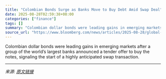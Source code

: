 ```yaml
---
title: "Colombian Bonds Surge as Banks Move to Buy Debt Amid Swap Deal"
date: 2025-08-28T02:59:38+08:00
categories: ["finance"]
tags: []
summary: "Colombian dollar bonds were leading gains in emerging markets after a group of the world’s largest banks announced a tender offer to buy the notes, signaling the start of a highly anticipated swap tra"
source_url: "https://www.bloomberg.com/news/articles/2025-08-28/global-banks-move-to-buy-colombia-dollar-debt-ahead-of-swap-deal"
---
```


Colombian dollar bonds were leading gains in emerging markets after a group of the world’s largest banks announced a tender offer to buy the notes, signaling the start of a highly anticipated swap transaction.

---

*来源: [原文链接](https://www.bloomberg.com/news/articles/2025-08-28/global-banks-move-to-buy-colombia-dollar-debt-ahead-of-swap-deal)*
